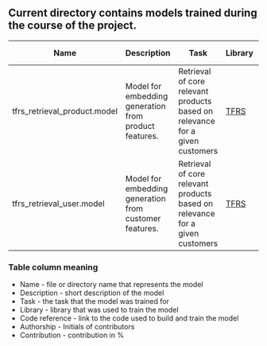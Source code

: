 ## Current directory contains models trained during the course of the project.
|Name|Description|Task|Library|Code reference|Authorship|Contribution|
|-|-|-|-|-|-|-|
|tfrs_retrieval_product.model|Model for embedding generation from product features.|Retrieval of core relevant products based on relevance for a given customers |[TFRS](https://www.tensorflow.org/recommenders)|[Training code](https://github.com/omegatro/IGP_2023/blob/main/notebooks/tfrs/tfrs_retrieval_temporal_sampling.ipynb)|JB|100|
|tfrs_retrieval_user.model|Model for embedding generation from customer features.|Retrieval of core relevant products based on relevance for a given customers |[TFRS](https://www.tensorflow.org/recommenders)|[Training code](https://github.com/omegatro/IGP_2023/blob/main/notebooks/tfrs/tfrs_retrieval_temporal_sampling.ipynb)|JB|100|
### Table column meaning
- Name - file or directory name that represents the model
- Description - short description of the model
- Task - the task that the model was trained for
- Library - library that was used to train the model
- Code reference - link to the code used to build and train the model
- Authorship - Initials of contributors
- Contribution - contribution in %
